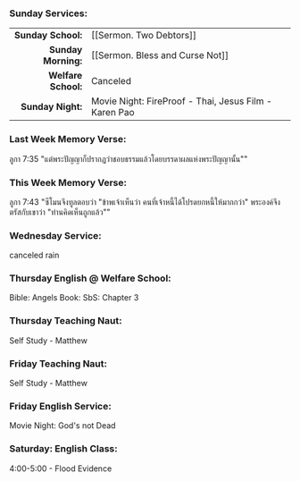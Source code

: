 ### Sunday Services:
| | |
| --:|:-- |
| **Sunday School:**  |  [[Sermon. Two Debtors]]
| **Sunday Morning:** |  [[Sermon. Bless and Curse Not]]
| **Welfare School:** |  Canceled
| **Sunday Night:**   |  Movie Night: FireProof - Thai, Jesus Film - Karen Pao
### Last Week Memory Verse:
ลูกา 7:35 "แต่พระปัญญาก็ปรากฏว่าชอบธรรมแล้วโดยบรรดาผลแห่งพระปัญญานั้น""
### This Week Memory Verse:
ลูกา 7:43 "ซีโมนจึงทูลตอบว่า "ข้าพเจ้าเห็นว่า คนที่เจ้าหนี้ได้โปรดยกหนี้ให้มากกว่า" พระองค์จึงตรัสกับเขาว่า "ท่านคิดเห็นถูกแล้ว""
### Wednesday Service:
canceled rain
### Thursday English @ Welfare School:
Bible: Angels
Book: SbS: Chapter 3
### Thursday Teaching Naut:
Self Study - Matthew
### Friday Teaching Naut:
Self Study - Matthew
### Friday English Service:
Movie Night:  God's not Dead
### Saturday: English Class:
4:00-5:00 - Flood Evidence